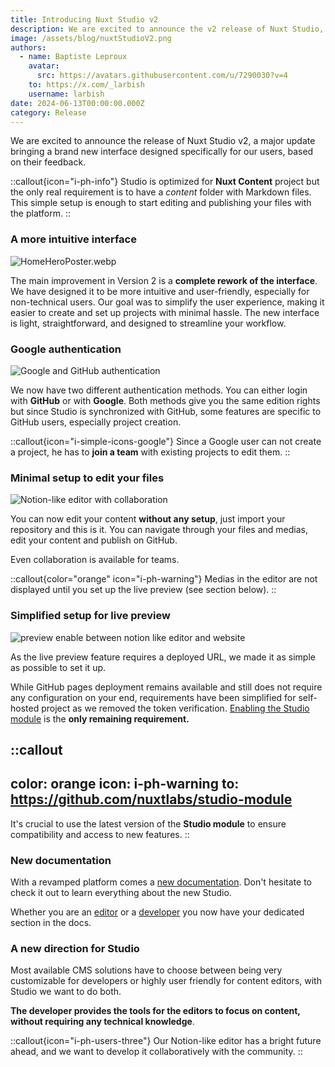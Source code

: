 ```yaml
---
title: Introducing Nuxt Studio v2
description: We are excited to announce the v2 release of Nuxt Studio, the new editing experience for your Nuxt Content website
image: /assets/blog/nuxtStudioV2.png
authors:
  - name: Baptiste Leproux
    avatar:
      src: https://avatars.githubusercontent.com/u/7290030?v=4
    to: https://x.com/_larbish
    username: larbish
date: 2024-06-13T00:00:00.000Z
category: Release
---
```


We are excited to announce the release of Nuxt Studio v2, a major update bringing a brand new interface designed specifically for our users, based on their feedback.

::callout{icon="i-ph-info"}
Studio is optimized for **Nuxt Content** project but the only real requirement is to have a _content_ folder with Markdown files. This simple setup is enough to start editing and publishing your files with the platform.
::

### **A more intuitive interface**

![HomeHeroPoster.webp](/assets/home/videos/HomeHeroPoster.webp)

The main improvement in Version 2 is a **complete rework of the interface**. We have designed it to be more intuitive and user-friendly, especially for non-technical users. Our goal was to simplify the user experience, making it easier to create and set up projects with minimal hassle. The new interface is light, straightforward, and designed to streamline your workflow.

### **Google authentication**

![Google and GitHub authentication](/assets/docs/teams/TeamsPersonal.webp)

We now have two different authentication methods. You can either login with **GitHub** or with **Google**. Both methods give you the same edition rights but since Studio is synchronized with GitHub, some features are specific to GitHub users, especially project creation.

::callout{icon="i-simple-icons-google"}
Since a Google user can not create a project, he has to **join a team** with existing projects to edit them.
::

### **Minimal setup to edit your files**

![Notion-like editor with collaboration](/assets/docs/teams/TeamsCollaborate.webp)

You can now edit your content **without any setup**, just import your repository and this is it. You can navigate through your files and medias, edit your content and publish on GitHub.

Even collaboration is available for teams.

::callout{color="orange" icon="i-ph-warning"}
Medias in the editor are not displayed until you set up the live preview (see section below).
::

### Simplified setup for live preview

![preview enable between notion like editor and website](/assets/home/videos/HomePreviewPoster.webp)

As the live preview feature requires a deployed URL, we made it as simple as possible to set it up.

While GitHub pages deployment remains available and still does not require any configuration on your end, requirements have been simplified for self-hosted project as we removed the token verification. [Enabling the Studio module](/docs/get-started/setup#enable-the-live-preview) is the **only remaining requirement.**

::callout
---
color: orange
icon: i-ph-warning
to: https://github.com/nuxtlabs/studio-module
---
It's crucial to use the latest version of the **Studio module** to ensure compatibility and access to new features.
::

### New documentation

With a revamped platform comes a [new documentation](/docs/get-started/introduction). Don't hesitate to check it out to learn everything about the new Studio.

Whether you are an [editor](/docs/editors/introduction) or a [developer](/docs/developers/introduction) you now have your dedicated section in the docs.

### A new direction for Studio

Most available CMS solutions have to choose between being very customizable for developers or highly user friendly for content editors, with Studio we want to do both.

**The developer provides the tools for the editors to focus on content, without requiring any technical knowledge**.

::callout{icon="i-ph-users-three"}
Our Notion-like editor has a bright future ahead, and we want to develop it collaboratively with the community.
::

###
